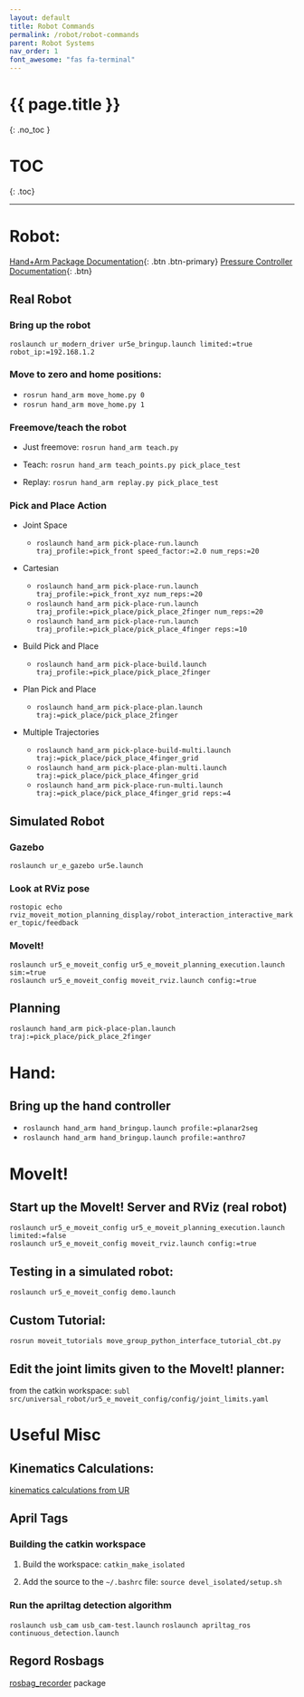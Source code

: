 ```yaml
---
layout: default
title: Robot Commands
permalink: /robot/robot-commands
parent: Robot Systems
nav_order: 1
font_awesome: "fas fa-terminal"
---
```


# <i class="{{ page.font_awesome }}"></i> {{ page.title }}
{: .no_toc }


# TOC
{: .toc}

---


# Robot:

[Hand+Arm Package Documentation](https://cbteeple.github.io/hand_arm_cbt_docs/){: .btn .btn-primary}
[Pressure Controller Documentation](https://cbteeple.github.io/pressure_controller_docs/){: .btn}

## Real Robot
### Bring up the robot
`roslaunch ur_modern_driver ur5e_bringup.launch limited:=true robot_ip:=192.168.1.2`


### Move to zero and home positions:
- `rosrun hand_arm move_home.py 0`
- `rosrun hand_arm move_home.py 1`


### Freemove/teach the robot
- Just freemove: `rosrun hand_arm teach.py`

- Teach: `rosrun hand_arm teach_points.py pick_place_test`

- Replay: `rosrun hand_arm replay.py pick_place_test`



### Pick and Place Action
- Joint Space
	- `roslaunch hand_arm pick-place-run.launch traj_profile:=pick_front speed_factor:=2.0 num_reps:=20`

- Cartesian
	- `roslaunch hand_arm pick-place-run.launch traj_profile:=pick_front_xyz num_reps:=20`
	- `roslaunch hand_arm pick-place-run.launch traj_profile:=pick_place/pick_place_2finger num_reps:=20`
	- `roslaunch hand_arm pick-place-run.launch traj_profile:=pick_place/pick_place_4finger reps:=10`


- Build Pick and Place
	- `roslaunch hand_arm pick-place-build.launch traj_profile:=pick_place/pick_place_2finger`

- Plan Pick and Place
	- `roslaunch hand_arm pick-place-plan.launch traj:=pick_place/pick_place_2finger`

- Multiple Trajectories
	- `roslaunch hand_arm pick-place-build-multi.launch traj:=pick_place/pick_place_4finger_grid`
	- `roslaunch hand_arm pick-place-plan-multi.launch traj:=pick_place/pick_place_4finger_grid`
	- `roslaunch hand_arm pick-place-run-multi.launch traj:=pick_place/pick_place_4finger_grid reps:=4`


## Simulated Robot
### Gazebo
`roslaunch ur_e_gazebo ur5e.launch`

### Look at RViz pose
`rostopic echo rviz_moveit_motion_planning_display/robot_interaction_interactive_marker_topic/feedback`

### MoveIt!
```
roslaunch ur5_e_moveit_config ur5_e_moveit_planning_execution.launch sim:=true
roslaunch ur5_e_moveit_config moveit_rviz.launch config:=true
```


## Planning
`roslaunch hand_arm pick-place-plan.launch traj:=pick_place/pick_place_2finger`



# Hand:
## Bring up the hand controller
- `roslaunch hand_arm hand_bringup.launch profile:=planar2seg`
- `roslaunch hand_arm hand_bringup.launch profile:=anthro7`



# MoveIt!
## Start up the MoveIt! Server and RViz (real robot)
```
roslaunch ur5_e_moveit_config ur5_e_moveit_planning_execution.launch limited:=false
roslaunch ur5_e_moveit_config moveit_rviz.launch config:=true
```


## Testing in a simulated robot:
`roslaunch ur5_e_moveit_config demo.launch`


## Custom Tutorial:
`rosrun moveit_tutorials move_group_python_interface_tutorial_cbt.py`


## Edit the joint limits given to the MoveIt! planner:
from the catkin workspace:
	`subl src/universal_robot/ur5_e_moveit_config/config/joint_limits.yaml`







# Useful Misc

## Kinematics Calculations:
[kinematics calculations from UR](https://www.universal-robots.com/how-tos-and-faqs/faq/ur-faq/parameters-for-calculations-of-kinematics-and-dynamics-45257)


## April Tags

### Building the catkin workspace
1. Build the workspace: `catkin_make_isolated`

2. Add the source to the `~/.bashrc` file: `source devel_isolated/setup.sh`

### Run the apriltag detection algorithm
`roslaunch usb_cam usb_cam-test.launch`
`roslaunch apriltag_ros continuous_detection.launch`

## Regord Rosbags
[rosbag_recorder](https://github.com/chili-epfl/rosbag-recorder) package
